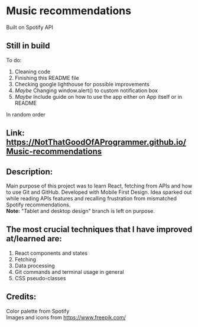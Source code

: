 # Music recommendations

Built on Spotify API

## Still in build

To do:
1. Cleaning code
2. Finishing this README file
3. Checking google lighthouse for possible improvements
4. *Maybe* Changing window.alert() to  custom notification box
5. *Maybe* Include guide on how to use the app either on App itself or in README

In random order

## Link: https://NotThatGoodOfAProgrammer.github.io/Music-recommendations

## Description:
Main purpose of this project was to learn React, fetching from APIs and how to use Git and GitHub.
Developed with Mobile First Design. Idea sparked out while reading APIs features
and recalling frustration from mismatched Spotify recommendations.<br>
**Note:** "Tablet and desktop design" branch is left on purpose.

## The most crucial techniques that I have improved at/learned are:
1. React components and states
2. Fetching
3. Data processing
4. Git commands and terminal usage in general
5. CSS pseudo-classes

<!-- ## Usability: -->

## Credits:
Color palette from Spotify<br>
Images and icons from https://www.freepik.com/<br>